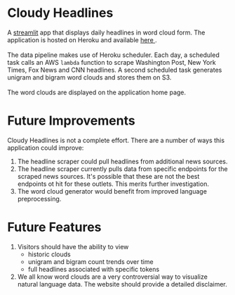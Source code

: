 # Cloudy Headlines

A <a href="https://www.waterqualitydata.us/portal/"> streamlit</a> app that displays daily headlines in word cloud form. The application is hosted on Heroku and available <a href="https://nameless-hamlet-76344.herokuapp.com/">here </a>.<br><br>
The data pipeline makes use of Heroku scheduler. Each day, a scheduled task calls an AWS `lambda` function to scrape Washington Post, New York Times, Fox News and CNN headlines. A second scheduled task generates unigram and bigram word clouds and stores them on S3.<br><br>
The word clouds are displayed on the application home page. 

# Future Improvements

Cloudy Headlines is not a complete effort. There are a number of ways this application could improve:
1. The headline scraper could pull headlines from additional news sources.
2. The headline scraper currently pulls data from specific endpoints for the scraped news sources. It's possible that these are not the best endpoints ot hit for these outlets. This merits further investigation.
3. The word cloud generator would benefit from improved language preprocessing.

# Future Features

1. Visitors should have the ability to view 
	- historic clouds
	- unigram and bigram count trends over time
	- full headlines associated with specific tokens
2. We all know word clouds are a very controversial way to visualize natural language data. The website should provide a detailed disclaimer.
